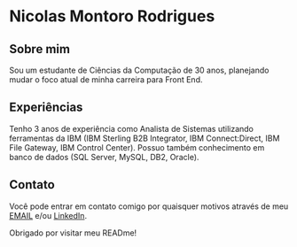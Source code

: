 # Nicolas Montoro Rodrigues

## Sobre mim

Sou um estudante de Ciências da Computação de 30 anos, planejando mudar o foco atual de minha carreira para Front End.

## Experiências

Tenho 3 anos de experiência como Analista de Sistemas utilizando ferramentas da IBM (IBM Sterling B2B Integrator, IBM Connect:Direct, IBM File Gateway, IBM Control Center). Possuo também conhecimento em banco de dados (SQL Server, MySQL, DB2, Oracle).

## Contato

Você pode entrar em contato comigo por quaisquer motivos através de meu [EMAIL](nicolasmrod93@gmail.com) e/ou [LinkedIn](https://www.linkedin.com/in/nicolasmrod/).

Obrigado por visitar meu READme!
